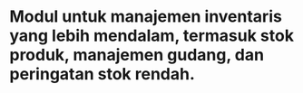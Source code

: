 # Modul untuk manajemen inventaris yang lebih mendalam, termasuk stok produk, manajemen gudang, dan peringatan stok rendah.
